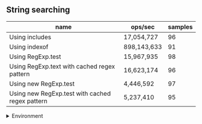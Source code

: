 ## String searching

|name|ops/sec|samples|
|-|-|-|
|Using includes|17,054,727|96|
|Using indexof|898,143,633|91|
|Using RegExp.test|15,967,935|98|
|Using RegExp.text with cached regex pattern|16,623,174|96|
|Using new RegExp.test|4,446,592|97|
|Using new RegExp.test with cached regex pattern|5,237,410|95|


<details>
<summary>Environment</summary>

* __Machine:__ linux x64 | 4 vCPUs | 15.6GB Mem
* __Run:__ Sun Mar 10 2024 16:25:39 GMT+0000 (Coordinated Universal Time)
</details>

<!--
{"environment":{"platform":"linux","arch":"x64","cpus":4,"totalMemory":15.606491088867188},"benchmarks":[{"name":"Using includes","opsSec":17054726.713833977,"samples":5},{"name":"Using indexof","opsSec":898143632.8589185,"samples":9},{"name":"Using RegExp.test","opsSec":15967935.448548311,"samples":6},{"name":"Using RegExp.text with cached regex pattern","opsSec":16623173.797732191,"samples":6},{"name":"Using new RegExp.test","opsSec":4446592.41465067,"samples":5},{"name":"Using new RegExp.test with cached regex pattern","opsSec":5237409.5874417275,"samples":5}]}-->
